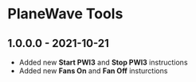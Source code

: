 ﻿# PlaneWave Tools

## 1.0.0.0 - 2021-10-21
* Added new **Start PWI3** and **Stop PWI3** instructions
* Added new **Fans On** and **Fan Off** insturctions
